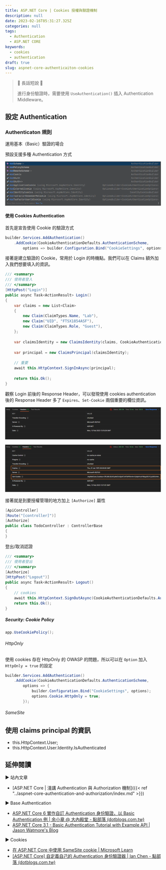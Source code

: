 ```yaml
---
title: ASP.NET Core | Cookies 授權與驗證機制
description: null
date: 2023-02-16T05:31:27.325Z
categories: null
tags:
  - Authentication
  - ASP.NET CORE
keywords:
  - cookies
  - authentication
draft: true
slug: aspnet-core-authenticaiton-cookies
---
```


> 🔖 長話短說 🔖
>
> 進行身份驗證時，需要使用 `UseAuthentication()` 插入 Authentication Middleware。

<!--more-->

## 設定 Authentication

### Authenticaton 規則

運用基本（Basic）驗證的場合

預設支援多種 Authentication 方式

![.NET 7 預設 AuthenticationBuilder 的相關方法](images/support-authentication-method.png)

#### 使用 Cookies Authentication

首先是宣告使用 Cookie 的驗證方式

```C#
builder.Services.AddAuthentication()
    .AddCookie(CookieAuthenticationDefaults.AuthenticationScheme,
        options => builder.Configuration.Bind("CookieSettings", options));
```

接著是建立驗證的 Cookie，常用於 Login 的時機點。我們可以在 Claims 額外加入我們想要填入的資訊。

```C#
/// <summary>  
/// 使用者登入  
/// </summary>  
[HttpPost("Login")]  
public async Task<ActionResult> Login()  
{  
    var claims = new List<Claim>  
    {  
        new Claim(ClaimTypes.Name, "Lab"),  
        new Claim("UID", "FTSX1854ASF"),  
        new Claim(ClaimTypes.Role, "Guest"),  
    };  
  
    var claimsIdentity = new ClaimsIdentity(claims, CookieAuthenticationDefaults.AuthenticationScheme);  
  
    var principal = new ClaimsPrincipal(claimsIdentity);  

    // 重要
    await this.HttpContext.SignInAsync(principal);
    
    return this.Ok();  
}
```

觀察 Login 前後的 Response Header，可以發現使用 cookies authentication 後的 Response Header 多了 `Expires`、`Set-Cookie` 兩個重要的欄位資訊。

![使用 Cookies Authentcation 前，Response Header 內容](images/cookies-login-before-response.png)

![使用 Cookies Authentcation 後，Response Header 內容](images/cookies-login-response.png)

接著就是到要授權管理的地方加上 `[Authorize]` 屬性

```c#
[ApiController]  
[Route("[controller]")]  
[Authorize]  
public class TodoController : ControllerBase  
{  
}
```

登出/取消認證

```C#
/// <summary>
/// 使用者登出
/// </summary>
[Authorize]
[HttpPost("Logout")]
public async Task<ActionResult> Logout()
{
    // cookies 
    await this.HttpContext.SignOutAsync(CookieAuthenticationDefaults.AuthenticationScheme);
    return this.Ok();
}
```

##### Security: Cookie Policy

```c#
app.UseCookiePolicy();
```

###### HttpOnly

使用 cookies 存在 HttpOnly 的 OWASP 的問題，所以可以在 `Option` 加入 `HttpOnly = true` 的設定

```C#
builder.Services.AddAuthentication()
    .AddCookie(CookieAuthenticationDefaults.AuthenticationScheme,
        options => {
            builder.Configuration.Bind("CookieSettings", options);
            options.Cookie.HttpOnly = true;
        });
```

###### SameSite

## 使用 claims principal 的資訊

- this.HttpContext.User;
- this.HttpContext.User.Identity.IsAuthenticated

## 延伸閱讀

▶ 站內文章

- [ASP.NET Core | 淺講 Authentication 與 Authorization 機制]({{< ref "../aspnet-core-authentication-and-authorization/index.md" >}})

▶ Base Authentication

- [ASP.NET Core 6 實作自訂 Authentication 身份驗證，以 Basic Authentication 例 | 余小章 @ 大內殿堂 - 點部落 (dotblogs.com.tw)](https://dotblogs.com.tw/yc421206/2022/06/18/asp_net_core_6_use_basic_authentication)
- [ASP.NET Core 3.1 - Basic Authentication Tutorial with Example API | Jason Watmore's Blog](https://jasonwatmore.com/post/2019/10/21/aspnet-core-3-basic-authentication-tutorial-with-example-api)

▶ Cookies

- [在 ASP.NET Core 中使用 SameSite cookie | Microsoft Learn](https://learn.microsoft.com/zh-tw/aspnet/core/security/samesite?view=aspnetcore-7.0)
- [[ASP.NET Core] 自定義自己的 Authentication 身份驗證器 | Ian Chen - 點部落 (dotblogs.com.tw)](https://dotblogs.com.tw/Null/2020/07/03/172547)
